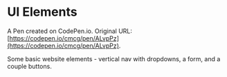 # UI Elements

A Pen created on CodePen.io. Original URL: [https://codepen.io/cmcg/pen/ALvpPz](https://codepen.io/cmcg/pen/ALvpPz).

Some basic website elements - vertical nav with dropdowns, a form, and a couple buttons.